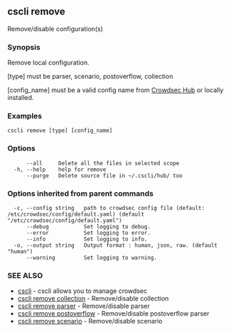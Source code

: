 ## cscli remove

Remove/disable configuration(s)

### Synopsis


 Remove local configuration. 
 
[type] must be parser, scenario, postoverflow, collection

[config_name] must be a valid config name from [Crowdsec Hub](https://hub.crowdsec.net) or locally installed.
 

### Examples

```
cscli remove [type] [config_name]
```

### Options

```
      --all     Delete all the files in selected scope
  -h, --help    help for remove
      --purge   Delete source file in ~/.cscli/hub/ too
```

### Options inherited from parent commands

```
  -c, --config string   path to crowdsec config file (default: /etc/crowdsec/config/default.yaml) (default "/etc/crowdsec/config/default.yaml")
      --debug           Set logging to debug.
      --error           Set logging to error.
      --info            Set logging to info.
  -o, --output string   Output format : human, json, raw. (default "human")
      --warning         Set logging to warning.
```

### SEE ALSO

* [cscli](cscli.md)	 - cscli allows you to manage crowdsec
* [cscli remove collection](cscli_remove_collection.md)	 - Remove/disable collection
* [cscli remove parser](cscli_remove_parser.md)	 - Remove/disable parser
* [cscli remove postoverflow](cscli_remove_postoverflow.md)	 - Remove/disable postoverflow parser
* [cscli remove scenario](cscli_remove_scenario.md)	 - Remove/disable scenario


